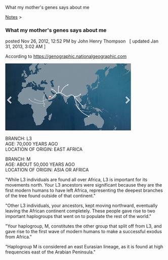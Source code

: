 What my mother's genes says about me 

[Notes](../notes.md)‎ > ‎

### What my mother's genes says about me

posted Nov 26, 2012, 12:52 PM by John Henry Thompson   \[ updated Jan 31, 2013, 3:02 AM \]

According to https://genographic.nationalgeographic.com  
  

[![](../_/rsrc/1359630140253/notes/whatmymothersgenesay/maternal-genes-height=212&width=400.png)](http://www.johnhenrythompson.com/notes/whatmymothersgenesay/maternal-genes.png?attredirects=0)

  
BRANCH: L3  
AGE: 70,000 YEARS AGO  
LOCATION OF ORIGIN: EAST AFRICA  
  
BRANCH: M  
AGE: ABOUT 50,000 YEARS AGO  
LOCATION OF ORIGIN: ASIA OR AFRICA  
  
"While L3 individuals are found all over Africa, L3 is important for its movements north. Your L3 ancestors were significant because they are the first modern humans to have left Africa, representing the deepest branches of the tree found outside of that continent."  
  
"Other L3 individuals, your ancestors, kept moving northward, eventually leaving the African continent completely. These people gave rise to two important haplogroups that went on to populate the rest of the world."  
  
"Your haplogroup, M, constitutes the other group that split off from L3, and gave rise to the first wave of modern humans to make a successful exodus from Africa."  
  
"Haplogroup M is considered an east Eurasian lineage, as it is found at high frequencies east of the Arabian Peninsula."  

